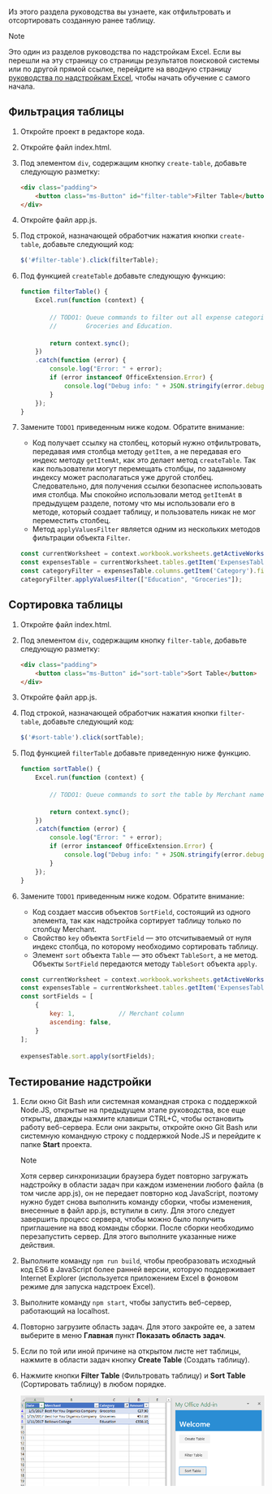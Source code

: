Из этого раздела руководства вы узнаете, как отфильтровать и отсортировать созданную ранее таблицу.

> [!NOTE]
> Это один из разделов руководства по надстройкам Excel. Если вы перешли на эту страницу со страницы результатов поисковой системы или по другой прямой ссылке, перейдите на вводную страницу [руководства по надстройкам Excel](../tutorials/excel-tutorial.yml), чтобы начать обучение с самого начала.

## <a name="filter-the-table"></a>Фильтрация таблицы

1. Откройте проект в редакторе кода. 
2. Откройте файл index.html.
3. Под элементом `div`, содержащим кнопку `create-table`, добавьте следующую разметку:

    ```html
    <div class="padding">            
        <button class="ms-Button" id="filter-table">Filter Table</button>            
    </div>
    ```

4. Откройте файл app.js.

5. Под строкой, назначающей обработчик нажатия кнопки `create-table`, добавьте следующий код:

    ```js
    $('#filter-table').click(filterTable);
    ```

6. Под функцией `createTable` добавьте следующую функцию:

    ```js
    function filterTable() {
        Excel.run(function (context) {
            
            // TODO1: Queue commands to filter out all expense categories except 
            //        Groceries and Education.

            return context.sync();
        })
        .catch(function (error) {
            console.log("Error: " + error);
            if (error instanceof OfficeExtension.Error) {
                console.log("Debug info: " + JSON.stringify(error.debugInfo));
            }
        });
    }
    ``` 

7. Замените `TODO1` приведенным ниже кодом. Обратите внимание:
   - Код получает ссылку на столбец, который нужно отфильтровать, передавая имя столбца методу `getItem`, а не передавая его индекс методу `getItemAt`, как это делает метод `createTable`. Так как пользователи могут перемещать столбцы, по заданному индексу может располагаться уже другой столбец. Следовательно, для получения ссылки безопаснее использовать имя столбца. Мы спокойно использовали метод `getItemAt` в предыдущем разделе, потому что мы использовали его в методе, который создает таблицу, и пользователь никак не мог переместить столбец.
   - Метод `applyValuesFilter` является одним из нескольких методов фильтрации объекта `Filter`.

    ```js
    const currentWorksheet = context.workbook.worksheets.getActiveWorksheet();
    const expensesTable = currentWorksheet.tables.getItem('ExpensesTable');
    const categoryFilter = expensesTable.columns.getItem('Category').filter;
    categoryFilter.applyValuesFilter(["Education", "Groceries"]);
    ``` 

## <a name="sort-the-table"></a>Сортировка таблицы

1. Откройте файл index.html.
2. Под элементом `div`, содержащим кнопку `filter-table`, добавьте следующую разметку:

    ```html
    <div class="padding">            
        <button class="ms-Button" id="sort-table">Sort Table</button>            
    </div>
    ```

3. Откройте файл app.js.

4. Под строкой, назначающей обработчик нажатия кнопки `filter-table`, добавьте следующий код:

    ```js
    $('#sort-table').click(sortTable);
    ```

5. Под функцией `filterTable` добавьте приведенную ниже функцию.

    ```js
    function sortTable() {
        Excel.run(function (context) {
            
            // TODO1: Queue commands to sort the table by Merchant name.

            return context.sync();
        })
        .catch(function (error) {
            console.log("Error: " + error);
            if (error instanceof OfficeExtension.Error) {
                console.log("Debug info: " + JSON.stringify(error.debugInfo));
            }
        });
    }
    ``` 

7. Замените `TODO1` приведенным ниже кодом. Обратите внимание:
   - Код создает массив объектов `SortField`, состоящий из одного элемента, так как надстройка сортирует таблицу только по столбцу Merchant.
   - Свойство `key` объекта `SortField` — это отсчитываемый от нуля индекс столбца, по которому необходимо сортировать таблицу.
   - Элемент `sort` объекта `Table` — это объект `TableSort`, а не метод. Объекты `SortField` передаются методу `TableSort` объекта `apply`.

    ```js
    const currentWorksheet = context.workbook.worksheets.getActiveWorksheet();
    const expensesTable = currentWorksheet.tables.getItem('ExpensesTable');
    const sortFields = [
        { 
            key: 1,            // Merchant column
            ascending: false,
        }
    ];

    expensesTable.sort.apply(sortFields);
    ``` 

## <a name="test-the-add-in"></a>Тестирование надстройки

1. Если окно Git Bash или системная командная строка с поддержкой Node.JS, открытые на предыдущем этапе руководства, все еще открыты, дважды нажмите клавиши CTRL+C, чтобы остановить работу веб-сервера. Если они закрыты, откройте окно Git Bash или системную командную строку с поддержкой Node.JS и перейдите к папке **Start** проекта.

     > [!NOTE]
     > Хотя сервер синхронизации браузера будет повторно загружать надстройку в области задач при каждом изменении любого файла (в том числе app.js), он не передает повторно код JavaScript, поэтому нужно будет снова выполнить команду сборки, чтобы изменения, внесенные в файл app.js, вступили в силу. Для этого следует завершить процесс сервера, чтобы можно было получить приглашение на ввод команды сборки. После сборки необходимо перезапустить сервер. Для этого выполните указанные ниже действия.

1. Выполните команду `npm run build`, чтобы преобразовать исходный код ES6 в JavaScript более ранней версии, которую поддерживает Internet Explorer (используется приложением Excel в фоновом режиме для запуска надстроек Excel).
2. Выполните команду `npm start`, чтобы запустить веб-сервер, работающий на localhost.
4. Повторно загрузите область задач. Для этого закройте ее, а затем выберите в меню **Главная** пункт **Показать область задач**.
5. Если по той или иной причине на открытом листе нет таблицы, нажмите в области задач кнопку **Create Table** (Создать таблицу). 
6. Нажмите кнопки **Filter Table** (Фильтровать таблицу) и **Sort Table** (Сортировать таблицу) в любом порядке.

    ![Учебник Excel | Фильтрация и сортировка таблицы](../images/excel-tutorial-filter-and-sort-table.png)
